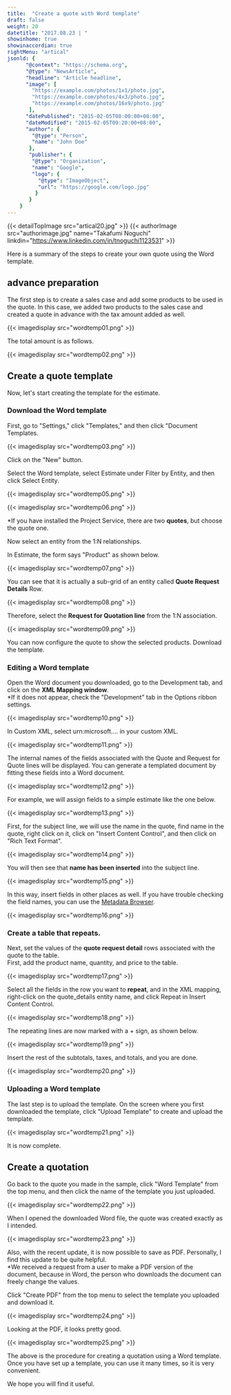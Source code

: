 ```yaml
---
title:  "Create a quote with Word template"
draft: false
weight: 20
datetitle: "2017.08.23 | "
showinhome: true
showinaccordian: true
rightMenu: "artical"
jsonld: {
      "@context": "https://schema.org",
      "@type": "NewsArticle",
      "headline": "Article headline",
      "image": [
        "https://example.com/photos/1x1/photo.jpg",
        "https://example.com/photos/4x3/photo.jpg",
        "https://example.com/photos/16x9/photo.jpg"
       ],
      "datePublished": "2015-02-05T08:00:00+08:00",
      "dateModified": "2015-02-05T09:20:00+08:00",
      "author": {
        "@type": "Person",
        "name": "John Doe"
       },
       "publisher": {
        "@type": "Organization",
        "name": "Google",
        "logo": {
          "@type": "ImageObject",
          "url": "https://google.com/logo.jpg"
         }
       }
    }
---
```

{{< detailTopImage src="artical20.jpg" >}}
{{< authorImage src="authorimage.jpg" name="Takafumi Noguchi" linkdin="https://www.linkedin.com/in/tnoguchi1123531" >}}
<!-- Intro  -->
Here is a summary of the steps to create your own quote using the Word template.

## advance preparation
The first step is to create a sales case and add some products to be used in the quote. In this case, we added two products to the sales case and created a quote in advance with the tax amount added as well.
<!-- Image= wordtemp01.png -->
{{< imagedisplay src="wordtemp01.png" >}}

The total amount is as follows.
<!-- Image= wordtemp02.png -->
{{< imagedisplay src="wordtemp02.png" >}}

## Create a quote template
Now, let's start creating the template for the estimate.

### Download the Word template
First, go to "Settings," click "Templates," and then click "Document Templates.
<!-- Image= wordtemp03.png -->
{{< imagedisplay src="wordtemp03.png" >}}

Click on the "New" button.

Select the Word template, select Estimate under Filter by Entity, and then click Select Entity.
<!-- Image= wordtemp05.png -->
{{< imagedisplay src="wordtemp05.png" >}}

<!-- Image= wordtemp06.png -->
{{< imagedisplay src="wordtemp06.png" >}}

*If you have installed the Project Service, there are two **quotes**, but choose the quote one.


Now select an entity from the 1:N relationships.

In Estimate, the form says "Product" as shown below.
<!-- Image= wordtemp07.png -->
{{< imagedisplay src="wordtemp07.png" >}}

You can see that it is actually a sub-grid of an entity called **Quote Request Details** Row.
<!-- Image= wordtemp08.png -->
{{< imagedisplay src="wordtemp08.png" >}}

Therefore, select the **Request for Quotation line** from the 1:N association.
<!-- Imahe= wordtemp09.png -->
{{< imagedisplay src="wordtemp09.png" >}}

You can now configure the quote to show the selected products. Download the template.

### Editing a Word template
Open the Word document you downloaded, go to the Development tab, and click on the **XML Mapping window**.    
*If it does not appear, check the "Development" tab in the Options ribbon settings.
<!-- Image= wordtemp10.png -->
{{< imagedisplay src="wordtemp10.png" >}}

In Custom XML, select urn:microsoft.... in your custom XML.
<!-- Image= wordtemp11.png -->
{{< imagedisplay src="wordtemp11.png" >}}

The internal names of the fields associated with the Quote and Request for Quote lines will be displayed. You can generate a templated document by fitting these fields into a Word document.
<!-- Image= wordtemp12.png -->
{{< imagedisplay src="wordtemp12.png" >}}

For example, we will assign fields to a simple estimate like the one below.
<!-- Image= wordtemp13.png -->
{{< imagedisplay src="wordtemp13.png" >}}

First, for the subject line, we will use the name in the quote, find name in the quote, right click on it, click on "Insert Content Control", and then click on "Rich Text Format".
<!-- Image= wordtemp14.png -->
{{< imagedisplay src="wordtemp14.png" >}}

You will then see that **name has been inserted** into the subject line.
<!-- Image= wordtemp15.png -->
{{< imagedisplay src="wordtemp15.png" >}}

In this way, insert fields in other places as well. If you have trouble checking the field names, you can use the [Metadata Browser](https://docs.microsoft.com/ja-jp/dynamics365/customerengagement/on-premises/developer/browse-your-metadata).
<!-- Image= wordtemp16.png -->
{{< imagedisplay src="wordtemp16.png" >}}

### Create a table that repeats.
Next, set the values of the **quote request detail** rows associated with the quote to the table.     
First, add the product name, quantity, and price to the table.
<!-- Image= wordtemp17.png -->
{{< imagedisplay src="wordtemp17.png" >}}

Select all the fields in the row you want to **repeat**, and in the XML mapping, right-click on the quote_details entity name, and click Repeat in Insert Content Control.
<!-- Image= wordtemp18.png -->
{{< imagedisplay src="wordtemp18.png" >}}

The repeating lines are now marked with a + sign, as shown below.
<!-- Image= wordtemp19.png -->
{{< imagedisplay src="wordtemp19.png" >}}

Insert the rest of the subtotals, taxes, and totals, and you are done.
<!-- Image= wordtemp20.png -->
{{< imagedisplay src="wordtemp20.png" >}}

### Uploading a Word template
The last step is to upload the template. On the screen where you first downloaded the template, click "Upload Template" to create and upload the template.
<!-- Image= wordtemp21.png -->
{{< imagedisplay src="wordtemp21.png" >}}

It is now complete.

## Create a quotation
Go back to the quote you made in the sample, click "Word Template" from the top menu, and then click the name of the template you just uploaded.
<!-- Image= wordtemp22.png -->
{{< imagedisplay src="wordtemp22.png" >}}

When I opened the downloaded Word file, the quote was created exactly as I intended.
<!-- Image= wordtemp23.png -->
{{< imagedisplay src="wordtemp23.png" >}}

Also, with the recent update, it is now possible to save as PDF. Personally, I find this update to be quite helpful.       
*We received a request from a user to make a PDF version of the document, because in Word, the person who downloads the document can freely change the values.

Click "Create PDF" from the top menu to select the template you uploaded and download it.
<!-- Image= wordtemp24.png -->
{{< imagedisplay src="wordtemp24.png" >}}

Looking at the PDF, it looks pretty good.
<!-- Image= wordtemp25.png -->
{{< imagedisplay src="wordtemp25.png" >}}

The above is the procedure for creating a quotation using a Word template. Once you have set up a template, you can use it many times, so it is very convenient.

We hope you will find it useful.